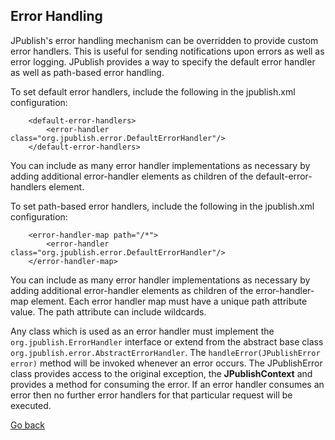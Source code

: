 ## Error Handling ##

JPublish's error handling mechanism can be overridden to provide custom error handlers. This is useful for sending notifications upon errors as well as error logging. JPublish provides a way to specify the default error handler as well as path-based error handling.

To set default error handlers, include the following in the jpublish.xml configuration:
```
    <default-error-handlers>
    	<error-handler class="org.jpublish.error.DefaultErrorHandler"/>
    </default-error-handlers>
```

You can include as many error handler implementations as necessary by adding additional error-handler elements as children of the default-error-handlers element.

To set path-based error handlers, include the following in the jpublish.xml configuration:
```
    <error-handler-map path="/*">
    	<error-handler class="org.jpublish.error.DefaultErrorHandler"/>
    </error-handler-map>
```
You can include as many error handler implementations as necessary by adding additional error-handler elements as children of the error-handler-map element. Each error handler map must have a unique path attribute value. The path attribute can include wildcards.

Any class which is used as an error handler must implement the `org.jpublish.ErrorHandler` interface or extend from the abstract base class `org.jpublish.error.AbstractErrorHandler`. The `handleError(JPublishError error)` method will be invoked whenever an error occurs. The JPublishError class provides access to the original exception, the **JPublishContext** and provides a method for consuming the error. If an error handler consumes an error then no further error handlers for that particular request will be executed.

[Go back](JPublishUserGuide.md)